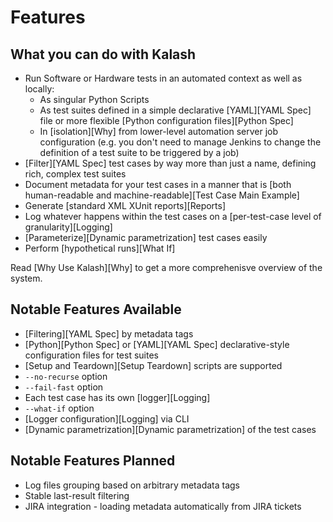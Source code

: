 # Features

## What **you** can do with Kalash

- Run Software or Hardware tests in an automated context as well as locally:
    - As singular Python Scripts
    - As test suites defined in a simple declarative [YAML][YAML Spec] file or more flexible [Python configuration files][Python Spec]
    - In [isolation][Why] from lower-level automation server job configuration (e.g. you don't need to manage Jenkins to change the definition of a test suite to be triggered by a job)
- [Filter][YAML Spec] test cases by way more than just a name, defining rich, complex test suites
- Document metadata for your test cases in a manner that is [both human-readable and machine-readable][Test Case Main Example]
- Generate [standard XML XUnit reports][Reports]
- Log whatever happens within the test cases on a [per-test-case level of granularity][Logging]
- [Parameterize][Dynamic parametrization] test cases easily
- Perform [hypothetical runs][What If]

Read [Why Use Kalash][Why] to get a more comprehenisve overview of the system.

## Notable Features Available

- [Filtering][YAML Spec] by metadata tags
- [Python][Python Spec] or [YAML][YAML Spec] declarative-style configuration files for test suites
- [Setup and Teardown][Setup Teardown] scripts are supported
- `--no-recurse` option
- `--fail-fast` option
- Each test case has its own [logger][Logging]
- `--what-if` option
- [Logger configuration][Logging] via CLI
- [Dynamic parametrization][Dynamic parametrization] of the test cases

## Notable Features Planned

- Log files grouping based on arbitrary metadata tags
- Stable last-result filtering
- JIRA integration - loading metadata automatically from JIRA tickets
